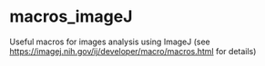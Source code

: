 # macros_imageJ

Useful macros for images analysis using ImageJ
(see https://imagej.nih.gov/ij/developer/macro/macros.html for details)
